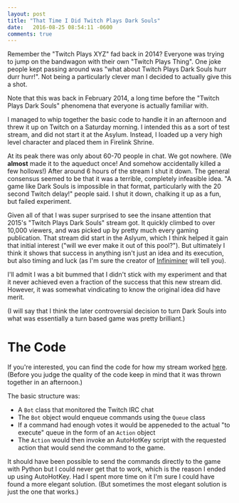 ```yaml
---
layout: post
title: "That Time I Did Twitch Plays Dark Souls"
date:   2016-08-25 08:54:11 -0600
comments: true
---
```


Remember the "Twitch Plays XYZ" fad back in 2014? Everyone was trying to jump on the bandwagon with their own "Twitch Plays Thing". One joke people kept passing around was "what about Twitch Plays Dark Souls hurr durr hurr!". Not being a particularly clever man I decided to actually give this a shot.

Note that this was back in February 2014, a long time before the "Twitch Plays Dark Souls" phenomena that everyone is actually familiar with.

I managed to whip together the basic code to handle it in an afternoon and threw it up on Twitch on a Saturday morning. I intended this as a sort of test stream, and did not start it at the Asylum. Instead, I loaded up a very high level character and placed them in Firelink Shrine.

At its peak there was only about 60-70 people in chat. We got nowhere. (We **almost** made it to the aqueduct once! And somehow accidentally killed a few hollows!) After around 6 hours of the stream I shut it down. The general consensus seemed to be that it was a terrible, completely infeasible idea. "A game like Dark Souls is impossible in that format, particularly with the 20 second Twitch delay!" people said. I shut it down, chalking it up as a fun, but failed experiment.

Given all of that I was super surprised to see the insane attention that 2015's "Twitch Plays Dark Souls" stream got. It quickly climbed to over 10,000 viewers, and was picked up by pretty much every gaming publication. That stream did start in the Aslyum, which I think helped it gain that initial interest ("will we ever make it out of this pool?"). But ultimately I think it shows that success in anything isn't just an idea and its execution, but also timing and luck (as I'm sure the creator of [Infiniminer](http://www.zachtronics.com/infiniminer/) will tell you).

I'll admit I was a bit bummed that I didn't stick with my experiment and that it never achieved even a fraction of the success that this new stream did. However, it was somewhat vindicating to know the original idea did have merit.

(I will say that I think the later controversial decision to turn Dark Souls into what was essentially a turn based game was pretty brilliant.)

# The Code

If you're interested, you can find the code for how my stream worked [here](https://github.com/naiyt/twitchplaysdarksouls). (Before you judge the quality of the code keep in mind that it was thrown together in an afternoon.)

The basic structure was:

- A `Bot` class that monitored the Twitch IRC chat
- The `Bot` object would enqueue commands using the `Queue` class
- If a command had enough votes it would be appeneded to the actual "to execute" queue in the form of an `Action` object
- The `Action` would then invoke an AutoHotKey script with the requested action that would send the command to the game.

It should have been possible to send the commands directly to the game with Python but I could never get that to work, which is the reason I ended up using AutoHotKey. Had I spent more time on it I'm sure I could have found a more elegant solution. (But sometimes the most elegant solution is just the one that works.)
